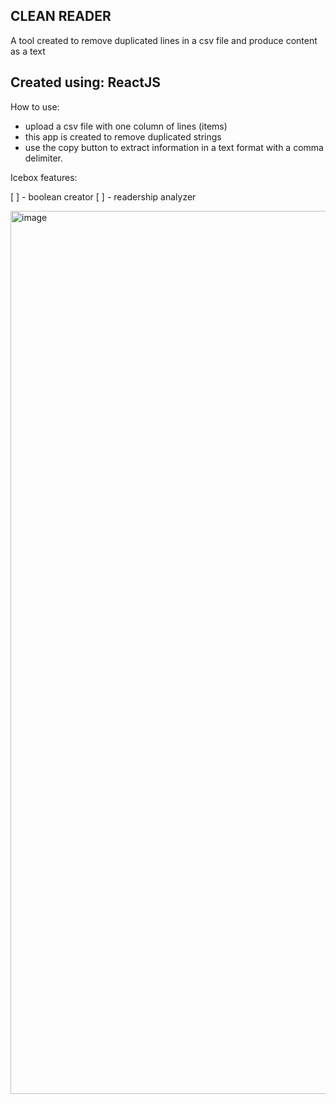 ## CLEAN READER

A tool created to remove duplicated lines in a csv file and produce content as a text


## Created using: ReactJS

How to use:

- upload a csv file with one column of lines (items)
- this app is created to remove duplicated strings
- use the copy button to extract information in a text format with a comma delimiter.

Icebox features:

[ ] - boolean creator
[ ] - readership analyzer


<img width="1413" alt="image" src="https://user-images.githubusercontent.com/66809588/180866993-5f933dfe-03f5-45fa-ab71-330fbdff1a4d.png">
